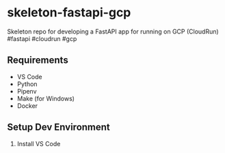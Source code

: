 # skeleton-fastapi-gcp

Skeleton repo for developing a FastAPI app for running on GCP (CloudRun) #fastapi #cloudrun #gcp

## Requirements

- VS Code
- Python
- Pipenv
- Make (for Windows)
- Docker

## Setup Dev Environment

1. Install VS Code
